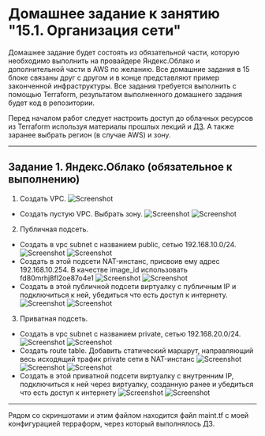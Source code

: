# Домашнее задание к занятию "15.1. Организация сети"

Домашнее задание будет состоять из обязательной части, которую необходимо выполнить на провайдере Яндекс.Облако и дополнительной части в AWS по желанию. Все домашние задания в 15 блоке связаны друг с другом и в конце представляют пример законченной инфраструктуры. 
Все задания требуется выполнить с помощью Terraform, результатом выполненного домашнего задания будет код в репозитории. 

Перед началом работ следует настроить доступ до облачных ресурсов из Terraform используя материалы прошлых лекций и [ДЗ](https://github.com/netology-code/virt-homeworks/tree/master/07-terraform-02-syntax ). А также заранее выбрать регион (в случае AWS) и зону.

---
## Задание 1. Яндекс.Облако (обязательное к выполнению)

1. Создать VPC.
![Screenshot](1.png)
- Создать пустую VPC. Выбрать зону.
![Screenshot](1-1.png)
![Screenshot](1-2.png)

2. Публичная подсеть.
- Создать в vpc subnet с названием public, сетью 192.168.10.0/24.
![Screenshot](2-1.png)
![Screenshot](2-1-1.png)
- Создать в этой подсети NAT-инстанс, присвоив ему адрес 192.168.10.254. В качестве image_id использовать fd80mrhj8fl2oe87o4e1
![Screenshot](2-2.png)
![Screenshot](2-2-1.png)
- Создать в этой публичной подсети виртуалку с публичным IP и подключиться к ней, убедиться что есть доступ к интернету.
![Screenshot](2-3.png)
![Screenshot](2-3-1.png)
3. Приватная подсеть.
- Создать в vpc subnet с названием private, сетью 192.168.20.0/24.
![Screenshot](3-1.png)
![Screenshot](3-1-1.png)
- Создать route table. Добавить статический маршрут, направляющий весь исходящий трафик private сети в NAT-инстанс
![Screenshot](3-2.png)
![Screenshot](3-2-1.png)
![Screenshot](3-2-2.png)
- Создать в этой приватной подсети виртуалку с внутренним IP, подключиться к ней через виртуалку, созданную ранее и убедиться что есть доступ к интернету
![Screenshot](3-3-1.png)
![Screenshot](3-3-2.png)

---

Рядом со скриншотами и этим файлом находится файл maint.tf с моей конфигурацией терраформ, через который выполнялось ДЗ.


